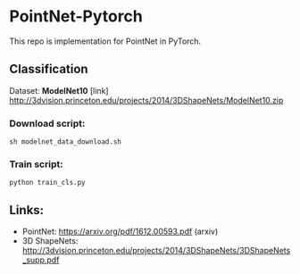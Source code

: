 # PointNet-Pytorch

This repo is implementation for PointNet in PyTorch.

## Classification

Dataset: **ModelNet10**
[link]  http://3dvision.princeton.edu/projects/2014/3DShapeNets/ModelNet10.zip

### Download script:

```
sh modelnet_data_download.sh
```

### Train script:
```
python train_cls.py
```
## Links:

* PointNet: https://arxiv.org/pdf/1612.00593.pdf (arxiv)
* 3D ShapeNets: http://3dvision.princeton.edu/projects/2014/3DShapeNets/3DShapeNets_supp.pdf

